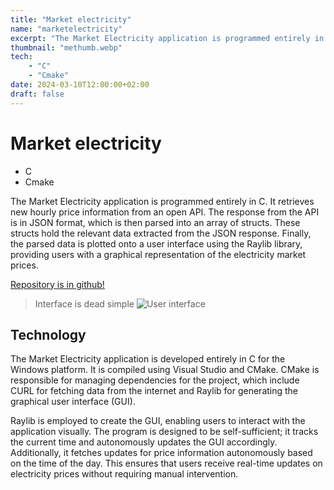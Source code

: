 ```yaml
---
title: "Market electricity"
name: "marketelectricity"
excerpt: "The Market Electricity application is programmed entirely in C. It retrieves new hourly price information from an open API. The response from the API is in JSON format, which is then p..."
thumbnail: "methumb.webp"
tech: 
    - "C"
    - "Cmake"
date: 2024-03-10T12:00:00+02:00
draft: false
---
```


# Market electricity
- C
- Cmake

The Market Electricity application is programmed entirely in C. It retrieves new hourly price information from an open API. The response from the API is in JSON format, which is then parsed into an array of structs. These structs hold the relevant data extracted from the JSON response. Finally, the parsed data is plotted onto a user interface using the Raylib library, providing users with a graphical representation of the electricity market prices.

[Repository is in github!](https://github.com/linre-90/marketElectricity)

> Interface is dead simple
![User interface](/content/images/methumb.webp "User interface.")


## Technology
The Market Electricity application is developed entirely in C for the Windows platform. It is compiled using Visual Studio and CMake. CMake is responsible for managing dependencies for the project, which include CURL for fetching data from the internet and Raylib for generating the graphical user interface (GUI).

Raylib is employed to create the GUI, enabling users to interact with the application visually. The program is designed to be self-sufficient; it tracks the current time and autonomously updates the GUI accordingly. Additionally, it fetches updates for price information autonomously based on the time of the day. This ensures that users receive real-time updates on electricity prices without requiring manual intervention.



